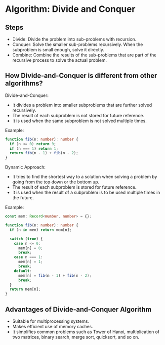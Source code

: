 # Algorithm: Divide and Conquer

## Steps

- Divide: Divide the problem into sub-problems with recursion.
- Conquer: Solve the smaller sub-problems recursively. When the subproblem is small enough, solve it directly.
- Combine: Combine the results of the sub-problems that are part of the recursive process to solve the actual problem.

## How Divide-and-Conquer is different from other algorithms?

Divide-and-Conquer:

- It divides a problem into smaller subproblems that are further solved recursively.
- The result of each subproblem is not stored for future reference.
- It is used when the same subproblem is not solved multiple times.

Example:

```typescript
function fib(n: number): number {
  if (n <= 0) return 0;
  if (n === 1) return 1;
  return fib(n - 1) + fib(n - 2);
}
```

Dynamic Approach:

- It tries to find the shortest way to a solution when solving a problem by going from the top down or the bottom up.
- The result of each subproblem is stored for future reference.
- It is used when the result of a subproblem is to be used multiple times in the future.

Example:

```typescript
const mem: Record<number, number> = {};

function fib(n: number): number {
  if (n in mem) return mem[n];

  switch (true) {
    case n <= 0:
      mem[n] = 0;
      break;
    case n === 1:
      mem[n] = 1;
      break;
    default:
      mem[n] = fib(n - 1) + fib(n - 2);
      break;
  }
  return mem[n];
}
```

## Advantages of Divide-and-Conquer Algorithm

- Suitable for multiprocessing systems.
- Makes efficient use of memory caches.
- It simplifies common problems such as Tower of Hanoi, multiplication of two matrices, binary search, merge sort, quicksort, and so on.
